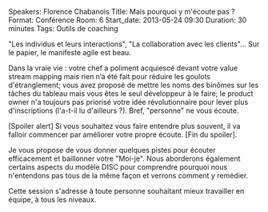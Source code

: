 Speakers: Florence Chabanois
Title: Mais pourquoi y m'écoute pas ?
Format: Conférence
Room: 6
Start_date: 2013-05-24 09:30
Duration: 30 minutes
Tags: Outils de coaching

"Les individus et leurs interactions", "La collaboration avec les clients"... Sur le papier, le manifeste agile est beau.

Dans la vraie vie :  votre chef a poliment acquiescé devant votre value stream mapping mais rien n’a été fait pour réduire les goulots d'étranglement; vous avez proposé de mettre les noms des binômes sur les tâches du tableau mais vous êtes le seul développeur à le faire; le product owner n'a toujours pas priorisé votre idée révolutionnaire pour lever plus d'inscriptions (l'a-t-il lu d'ailleurs ?).
Bref, "personne" ne vous écoute.

[Spoiler alert] Si vous souhaitez vous faire entendre plus souvent, il va falloir commencer par améliorer votre propre écoute. [Fin du spoiler].

Je vous propose de vous donner quelques pistes pour écouter efficacement et baillonner votre "Moi-je".
Nous aborderons également certains aspects du modèle DISC pour comprendre pourquoi nous n'entendons pas tous de la même façon et verrons comment y remédier.

Cette session s'adresse à toute personne souhaitant mieux travailler en équipe, à tous les niveaux.

